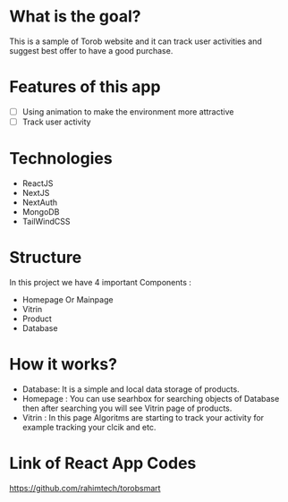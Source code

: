 # What is the goal?
This is a sample of Torob website and it can track user activities and suggest best offer to have a good purchase.

# Features of this app
- [ ] Using animation to make the environment more attractive
- [ ] Track user activity

# Technologies 
+ ReactJS
+ NextJS
+ NextAuth
+ MongoDB
+ TailWindCSS

# Structure
In this project we have 4 important Components :
+ Homepage Or Mainpage
+ Vitrin
+ Product
+ Database

# How it works?
* Database:
It is a simple and local data storage of products.
* Homepage :
You can use searhbox for searching objects of Database then after searching you will see Vitrin page of products.
* Vitrin :
In this page Algoritms are starting to track your activity for example tracking your clcik and etc.


# Link of React App Codes
https://github.com/rahimtech/torobsmart


